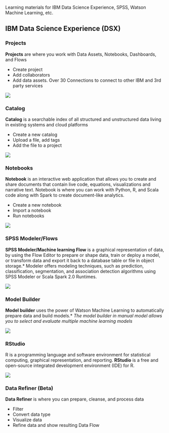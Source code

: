 Learning materials for IBM Data Science Experience, SPSS, Watson Machine Learning, etc.

## IBM Data Science Experience (DSX)

### Projects
**Projects** are where you work with Data Assets, Notebooks, Dashboards, and Flows
- Create project
- Add collaborators
- Add data assets. Over 30 Connections to connect to other IBM and 3rd party services

![](https://github.com/mlhubca/learn/blob/master/images/projects.png)

### Catalog
**Catalog** is a searchable index of all structured and unstructured data living in existing systems and cloud platforms
- Create a new catalog
- Upload a file, add tags
- Add the file to a project

![](https://github.com/mlhubca/learn/blob/master/images/catalog.png)

### Notebooks
**Notebook** is an interactive web application that allows you to create and share documents that contain live code, equations, visualizations and narrative text. Notebook is where you can work with Python, R, and Scala code along with Spark to create document-like analytics.

- Create a new notebook
- Import a notebook
- Run notebooks

![](https://github.com/mlhubca/learn/blob/master/images/notebook.png)

### SPSS Modeler/Flows
**SPSS Modeler/Machine learning Flow** is a graphical representation of data, by using the Flow Editor to prepare or shape data, train or deploy a model, or transform data and export it back to a database table or file in object storage.* Modeler offers modeling techniques, such as prediction, classification, segmentation, and association detection algorithms using SPSS Modeler or Scala Spark 2.0 Runtimes.

![](https://github.com/mlhubca/learn/blob/master/images/bank-churn-flow.png)

### Model Builder
**Model builder** uses the power of Watson Machine Learning to automatically prepare data and build models.*
*The model builder in manual model allows you to select and evaluate multiple machine learning models*

![](https://github.com/mlhubca/learn/blob/master/images/bank-churn-model.png)

### RStudio
R is a programming language and software environment for statistical computing, graphical representation, and reporting. **RStudio** is a free and open-source integrated development environment (IDE) for R.

![](https://github.com/mlhubca/learn/blob/master/images/rstudio.png)

### Data Refiner (Beta)
**Data Refiner** is where you can prepare, cleanse, and process data
- Filter
- Convert data type
- Visualize data
- Refine data and show resulting Data Flow


